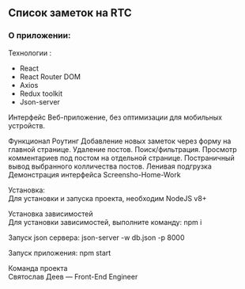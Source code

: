 ## Список заметок на RTC

### О приложении:
Технологии :
- React
- React Router DOM
- Axios
- Redux toolkit
- Json-server

Интерфейс
Веб-приложение, без оптимизации для мобильных устройств.

Функционал
Роутинг
Добавление новых заметок через форму на главной странице.
Удаление постов.
Поиск/фильтрация.
Просмотр комментариев под постом на отдельной странице.
Постраничный вывод выбранного колличества постов.
Ленивая подгрузка
Демонстрация интерфейса
Screensho-Home-Work

Установка: </br>
Для установки и запуска проекта, необходим NodeJS v8+ </br>

Установка зависимостей </br>
Для установки зависимостей, выполните команду: npm i 

Запуск json сервера: json-server -w db.json -p 8000 </br>

Запуск приложения: npm start </br>

Команда проекта </br>
Святослав Деев — Front-End Engineer
